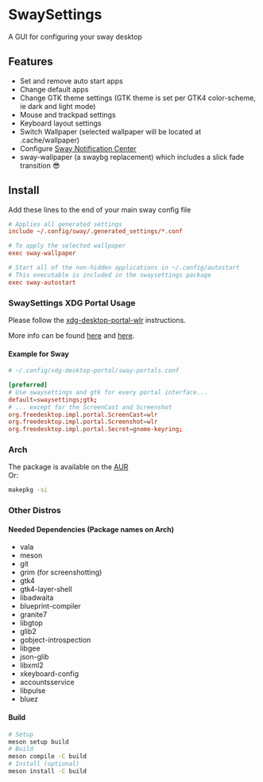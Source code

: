 # SwaySettings

A GUI for configuring your sway desktop

## Features

- Set and remove auto start apps
- Change default apps
- Change GTK theme settings (GTK theme is set per GTK4 color-scheme, ie dark and light mode)
- Mouse and trackpad settings
- Keyboard layout settings
- Switch Wallpaper (selected wallpaper will be located at .cache/wallpaper)
- Configure 
[Sway Notification Center](https://github.com/ErikReider/SwayNotificationCenter)
- sway-wallpaper (a swaybg replacement) which includes a slick fade transition 😎

## Install

Add these lines to the end of your main sway config file

``` ini
# Applies all generated settings
include ~/.config/sway/.generated_settings/*.conf

# To apply the selected wallpaper
exec sway-wallpaper

# Start all of the non-hidden applications in ~/.config/autostart
# This executable is included in the swaysettings package
exec sway-autostart
```

### SwaySettings XDG Portal Usage

Please follow the [xdg-desktop-portal-wlr](https://github.com/emersion/xdg-desktop-portal-wlr/#running)
instructions.

More info can be found [here](https://flatpak.github.io/xdg-desktop-portal/docs/portals.conf.html)
and [here](https://flatpak.github.io/xdg-desktop-portal/docs/configuration-file.html).

#### Example for Sway

```conf
# ~/.config/xdg-desktop-portal/sway-portals.conf

[preferred]
# Use swaysettings and gtk for every portal interface...
default=swaysettings;gtk;
# ... except for the ScreenCast and Screenshot
org.freedesktop.impl.portal.ScreenCast=wlr
org.freedesktop.impl.portal.Screenshot=wlr
org.freedesktop.impl.portal.Secret=gnome-keyring;
```

### Arch

The package is available on the 
[AUR](https://aur.archlinux.org/packages/swaysettings-git/) \
Or:

``` zsh
makepkg -si
```

### Other Distros

#### Needed Dependencies (Package names on Arch)

- vala
- meson
- git
- grim (for screenshotting)
- gtk4
- gtk4-layer-shell
- libadwaita
- blueprint-compiler
- granite7
- libgtop
- glib2
- gobject-introspection
- libgee
- json-glib
- libxml2
- xkeyboard-config
- accountsservice
- libpulse
- bluez

#### Build

``` zsh
# Setup
meson setup build
# Build
meson compile -C build
# Install (optional)
meson install -C build
```
